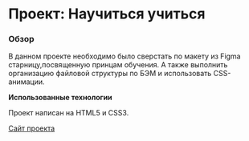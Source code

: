 # Проект: Научиться учиться

### Обзор

В данном проекте необходимо было сверстать по макету из Figma старницу,посвященную принцам обучения. А также выполнить организацию файловой структуры по БЭМ и использовать CSS-анимации.

**Использованные технологии**

Проект написан на HTML5 и CSS3.

[Сайт проекта](https://keeers.github.io/how-to-learn/)
